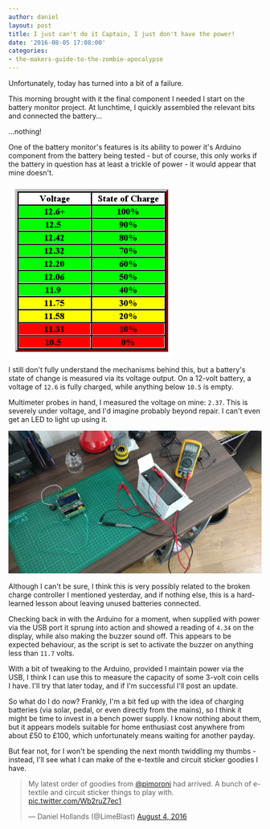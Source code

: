 ```yaml
---
author: daniel
layout: post
title: I just can't do it Captain, I just don't have the power!
date: '2016-08-05 17:08:00'
categories:
- the-makers-guide-to-the-zombie-apocalypse
---
```


Unfortunately, today has turned into a bit of a failure.

This morning brought with it the final component I needed I start on the battery monitor project. At lunchtime, I quickly assembled the relevant bits and connected the battery...

...nothing!

One of the battery monitor's features is its ability to power it's Arduino component from the battery being tested - but of course, this only works if the battery in question has at least a trickle of power - it would appear that mine doesn't.

![](/assets/img/2016/08/voltchart1.gif)

I still don't fully understand the mechanisms behind this, but a battery's state of change is measured via its voltage output. On a 12-volt battery, a voltage of `12.6` is fully charged, while anything below `10.5` is empty.

Multimeter probes in hand, I measured the voltage on mine: `2.37`. This is severely under voltage, and I'd imagine probably beyond repair. I can't even get an LED to light up using it.

![](/assets/img/2016/08/IMG_20160805_142549282--1-.jpg)

Although I can't be sure, I think this is very possibly related to the broken charge controller I mentioned yesterday, and if nothing else, this is a hard-learned lesson about leaving unused batteries connected.

Checking back in with the Arduino for a moment, when supplied with power via the USB port it sprung into action and showed a reading of `4.34` on the display, while also making the buzzer sound off. This appears to be expected behaviour, as the script is set to activate the buzzer on anything less than `11.7` volts.

With a bit of tweaking to the Arduino, provided I maintain power via the USB, I think I can use this to measure the capacity of some 3-volt coin cells I have. I'll try that later today, and if I'm successful I'll post an update.

So what do I do now? Frankly, I'm a bit fed up with the idea of charging batteries (via solar, pedal, or even directly from the mains), so I think it might be time to invest in a bench power supply. I know nothing about them, but it appears models suitable for home enthusiast cost anywhere from about £50 to £100, which unfortunately means waiting for another payday.

But fear not, for I won't be spending the next month twiddling my thumbs  - instead, I'll see what I can make of the e-textile and circuit sticker goodies I have.

<blockquote class="twitter-tweet" data-lang="en"><p lang="en" dir="ltr">My latest order of goodies from <a href="https://twitter.com/pimoroni">@pimoroni</a> had arrived. A bunch of e-textile and circuit sticker things to play with. <a href="https://t.co/Wb2ruZ7ec1">pic.twitter.com/Wb2ruZ7ec1</a></p>&mdash; Daniel Hollands (@LimeBlast) <a href="https://twitter.com/LimeBlast/status/761135549730156544">August 4, 2016</a></blockquote>
<script async src="//platform.twitter.com/widgets.js" charset="utf-8"></script>
